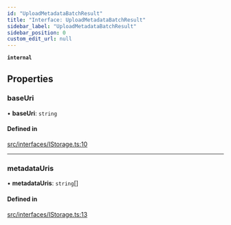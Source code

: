 ```yaml
---
id: "UploadMetadataBatchResult"
title: "Interface: UploadMetadataBatchResult"
sidebar_label: "UploadMetadataBatchResult"
sidebar_position: 0
custom_edit_url: null
---
```


**`internal`**

## Properties

### baseUri

• **baseUri**: `string`

#### Defined in

[src/interfaces/IStorage.ts:10](https://github.com/PrasoonPratham/nftlabs-sdk-ts/blob/68c3596/src/interfaces/IStorage.ts#L10)

---

### metadataUris

• **metadataUris**: `string`[]

#### Defined in

[src/interfaces/IStorage.ts:13](https://github.com/PrasoonPratham/nftlabs-sdk-ts/blob/68c3596/src/interfaces/IStorage.ts#L13)
